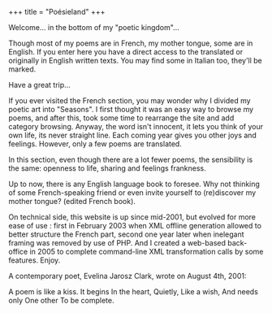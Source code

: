 +++
title = "Poésieland"
+++

Welcome... in the bottom of my "poetic kingdom"...

Though most of my poems are in French, my mother tongue, some are in English. If you enter here you have a direct access to the translated or originally in English written texts. You may find some in Italian too, they'll be marked.

Have a great trip...

If you ever visited the French section, you may wonder why I divided my poetic art into "Seasons". I first thought it was an easy way to browse my poems, and after this, took some time to rearrange the site and add category browsing. Anyway, the word isn't innocent, it lets you think of your own life, its never straight line. Each coming year gives you other joys and feelings. However, only a few poems are translated.

In this section, even though there are a lot fewer poems, the sensibility is the same: openness to life, sharing and feelings frankness.

Up to now, there is any English language book to foresee. Why not thinking of some French-speaking friend or even invite yourself to (re)discover my mother tongue? (edited French book).

On technical side, this website is up since mid-2001, but evolved for more ease of use : first in February 2003 when XML offline generation allowed to better structure the French part, second one year later when inelegant framing was removed by use of PHP. And I created a web-based back-office in 2005 to complete command-line XML transformation calls by some features. Enjoy.

A contemporary poet, Evelina Jarosz Clark, wrote on August 4th, 2001:

A poem is like a kiss.
It begins
In the heart,
Quietly,
Like a wish,
And needs only
One other
To be complete.
